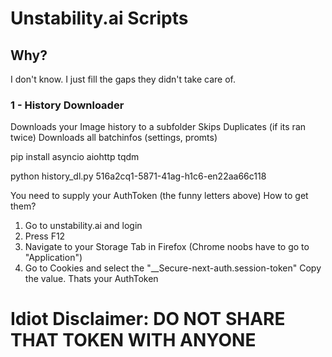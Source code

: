 # Unstability.ai Scripts

## Why?
I don't know.
I just fill the gaps they didn't take care of.
### 1 - History Downloader
Downloads your Image history to a subfolder
Skips Duplicates (if its ran twice)
Downloads all batchinfos (settings, promts)

  pip install asyncio aiohttp tqdm
  
  python history_dl.py 516a2cq1-5871-41ag-h1c6-en22aa66c118

You need to supply your AuthToken (the funny letters above)
How to get them?

1. Go to unstability.ai and login
2. Press F12
3. Navigate to your Storage Tab in Firefox (Chrome noobs have to go to "Application")
4. Go to Cookies and select the "__Secure-next-auth.session-token" Copy the value. Thats your AuthToken

# Idiot Disclaimer: DO NOT SHARE THAT TOKEN WITH ANYONE
